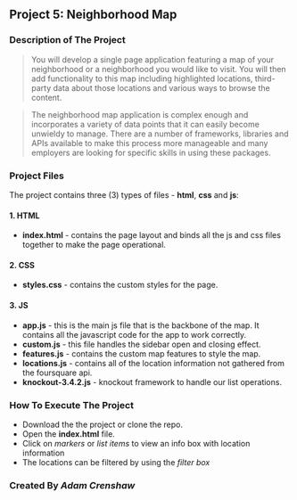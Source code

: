 ## Project 5: Neighborhood Map

### Description of The Project

>You will develop a single page application featuring a map of your neighborhood or a neighborhood you would like to visit. You will then add functionality to this map including highlighted locations, third-party data about those locations and various ways to browse the content.

>The neighborhood map application is complex enough and incorporates a variety of data points that it can easily become unwieldy to manage. There are a number of frameworks, libraries and APIs available to make this process more manageable and many employers are looking for specific skills in using these packages.

### Project Files

The project contains three (3) types of files - **html**, **css** and **js**:

#### 1. HTML
- **index.html** - contains the page layout and binds all the js and css files together to make the page operational.

#### 2. CSS
- **styles.css** - contains the custom styles for the page.

#### 3. JS

- **app.js** - this is the main js file that is the backbone of the map.  It contains all the javascript code for the app to work correctly.
- **custom.js** - this file handles the sidebar open and closing effect.
- **features.js** - contains the custom map features to style the map.
- **locations.js** - contains all of the location information not gathered from the foursquare api.
- **knockout-3.4.2.js** - knockout framework to handle our list operations.

### How To Execute The Project

- Download the the project or clone the repo.
- Open the **index.html** file.
- Click on *markers* or *list items* to view an info box with location information
- The locations can be filtered by using the *filter box*

### Created By *Adam Crenshaw*
